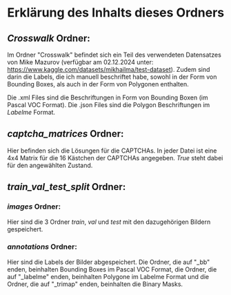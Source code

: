 # Erklärung des Inhalts dieses Ordners
## *Crosswalk* Ordner:
Im Ordner "Crosswalk" befindet sich ein Teil des verwendeten Datensatzes von Mike Mazurov (verfügbar am 02.12.2024 unter: https://www.kaggle.com/datasets/mikhailma/test-dataset). Zudem sind darin die Labels, die ich manuell beschriftet habe, sowohl in der Form von Bounding Boxes, als auch in der Form von Polygonen enthalten.

Die .xml Files sind die Beschriftungen in Form von Bounding Boxen (im Pascal VOC Format). Die .json Files sind die Polygon Beschriftungen im *Labelme* Format.

## *captcha_matrices* Ordner:
Hier befinden sich die Lösungen für die CAPTCHAs. In jeder Datei ist eine 4x4 Matrix für die 16 Kästchen der CAPTCHAs angegeben. *True* steht dabei für den angewählten Zustand.

## *train_val_test_split* Ordner:
### *images* Ordner:
Hier sind die 3 Ordner *train*, *val* und *test* mit den dazugehörigen Bildern gespeichert.

### *annotations* Ordner:
Hier sind die Labels der Bilder abgespeichert. Die Ordner, die auf "_bb" enden, beinhalten Bounding Boxes im Pascal VOC Format, die Ordner, die auf "_labelme" enden, beinhalten Polygone im Labelme Format und die Ordner, die auf "_trimap" enden, beinhalten die Binary Masks.
